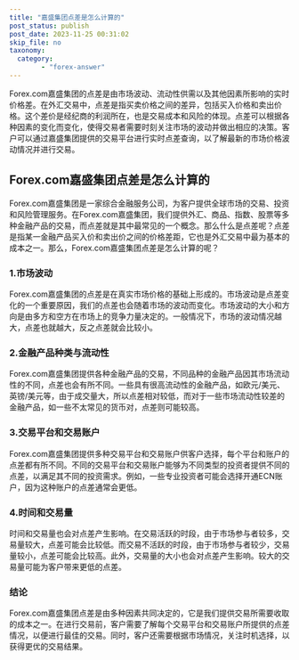 ```yaml
---
title: "嘉盛集团点差是怎么计算的"
post_status: publish
post_date: 2023-11-25 00:31:02
skip_file: no
taxonomy:
  category:
        - "forex-answer"
---
```


Forex.com嘉盛集团的点差是由市场波动、流动性供需以及其他因素所影响的实时价格差。在外汇交易中，点差是指买卖价格之间的差异，包括买入价格和卖出价格。这个差价是经纪商的利润所在，也是交易成本和风险的体现。点差可以根据各种因素的变化而变化，使得交易者需要时刻关注市场的波动并做出相应的决策。客户可以通过嘉盛集团提供的交易平台进行实时点差查询，以了解最新的市场价格波动情况并进行交易。

## Forex.com嘉盛集团点差是怎么计算的

Forex.com嘉盛集团是一家综合金融服务公司，为客户提供全球市场的交易、投资和风险管理服务。在Forex.com嘉盛集团，我们提供外汇、商品、指数、股票等多种金融产品的交易，而点差就是其中最常见的一个概念。那么什么是点差呢？点差是指某一金融产品买入价和卖出价之间的价格差距，它也是外汇交易中最为基本的成本之一。那么，Forex.com嘉盛集团点差是怎么计算的呢？

### 1.市场波动

Forex.com嘉盛集团的点差是在真实市场价格的基础上形成的。市场波动是点差变化的一个重要原因，我们的点差也会随着市场的波动而变化。市场波动的大小和方向是由多方和空方在市场上的竞争力量决定的。一般情况下，市场的波动情况越大，点差也就越大，反之点差就会比较小。

### 2.金融产品种类与流动性

Forex.com嘉盛集团提供各种金融产品的交易，不同品种的金融产品因其市场流动性的不同，点差也会有所不同。一些具有很高流动性的金融产品，如欧元/美元、英镑/美元等，由于成交量大，所以点差相对较低，而对于一些市场流动性较差的金融产品，如一些不太常见的货币对，点差则可能较高。

### 3.交易平台和交易账户

Forex.com嘉盛集团提供多种交易平台和交易账户供客户选择，每个平台和账户的点差都有所不同。不同的交易平台和交易账户能够为不同类型的投资者提供不同的点差，以满足其不同的投资需求。例如，一些专业投资者可能会选择开通ECN账户，因为这种账户的点差通常会更低。

### 4.时间和交易量

时间和交易量也会对点差产生影响。在交易活跃的时段，由于市场参与者较多，交易量较大，点差可能会比较低。而交易不活跃的时段，由于市场参与者较少，交易量较小，点差可能会比较高。此外，交易量的大小也会对点差产生影响。较大的交易量可能为客户带来更低的点差。

### 结论

Forex.com嘉盛集团点差是由多种因素共同决定的，它是我们提供交易所需要收取的成本之一。在进行交易前，客户需要了解每个交易平台和交易账户所提供的点差情况，以便进行最佳的交易。同时，客户还需要根据市场情况，关注时机选择，以获得更优的交易结果。